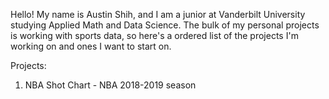 Hello! My name is Austin Shih, and I am a junior at Vanderbilt University studying Applied Math and Data Science. 
The bulk of my personal projects is working with sports data, so here's a ordered list of the projects I'm working on and ones I want to start on. 

Projects: 
  1. NBA Shot Chart - NBA 2018-2019 season
